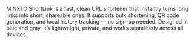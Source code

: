 MINXTO
ShortLink is a fast, clean URL shortener that instantly turns long links into short, shareable ones. It supports bulk shortening, QR code generation, and local history tracking — no sign-up needed. Designed in blue and gray, it’s lightweight, private, and works seamlessly across all devices.
